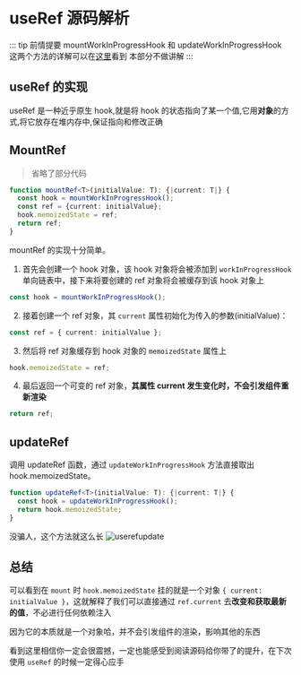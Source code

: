 # useRef 源码解析

::: tip 前情提要
mountWorkInProgressHook 和 updateWorkInProgressHook 这两个方法的详解可以在[这里](./useState.html#在-update-阶段，updatestate)看到
本部分不做讲解
:::

## useRef 的实现

useRef 是一种近乎原生 hook,就是将 hook 的状态指向了某一个值,它用**对象**的方式,将它放存在堆内存中,保证指向和修改正确

## MountRef

> 省略了部分代码

```ts
function mountRef<T>(initialValue: T): {|current: T|} {
  const hook = mountWorkInProgressHook();
  const ref = {current: initialValue};
  hook.memoizedState = ref;
  return ref;
}
```

mountRef 的实现十分简单。

1. 首先会创建一个 hook 对象，该 hook 对象将会被添加到 `workInProgressHook` 单向链表中，接下来将要创建的 ref 对象将会被缓存到该 hook 对象上

```ts
const hook = mountWorkInProgressHook();
```

2. 接着创建一个 ref 对象，其 `current` 属性初始化为传入的参数(initialValue)：

```ts
const ref = { current: initialValue };
```

3. 然后将 ref 对象缓存到 hook 对象的 `memoizedState` 属性上

```ts
hook.memoizedState = ref;
```

4. 最后返回一个可变的 ref 对象，**其属性 current 发生变化时，不会引发组件重新渲染**

```ts
return ref;
```

## updateRef

调用 updateRef 函数，通过 `updateWorkInProgressHook` 方法直接取出 hook.memoizedState。

```ts
function updateRef<T>(initialValue: T): {|current: T|} {
  const hook = updateWorkInProgressHook();
  return hook.memoizedState;
}
```

没骗人，这个方法就这么长
![userefupdate](/img/hooks/userefupdate.png)

## 总结

可以看到在 `mount` 时 `hook.memoizedState` 挂的就是一个对象 `{ current: initialValue }`，这就解释了我们可以直接通过 `ref.current` 去**改变和获取最新的值**，不必进行任何依赖注入

因为它的本质就是一个对象哈，并不会引发组件的渲染，影响其他的东西

看到这里相信你一定会很震撼，一定也能感受到阅读源码给你带了的提升，在下次使用 `useRef` 的时候一定得心应手
